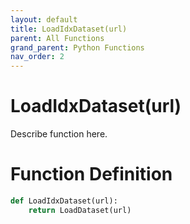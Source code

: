 ```yaml
---
layout: default
title: LoadIdxDataset(url)
parent: All Functions
grand_parent: Python Functions
nav_order: 2
---
```


# LoadIdxDataset(url)

Describe function here.

# Function Definition

```python
def LoadIdxDataset(url):
	return LoadDataset(url)
```